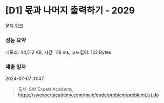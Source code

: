 # [D1] 몫과 나머지 출력하기 - 2029 

[문제 링크](https://swexpertacademy.com/main/code/problem/problemDetail.do?contestProbId=AV5QGNvKAtEDFAUq) 

### 성능 요약

메모리: 44,512 KB, 시간: 118 ms, 코드길이: 122 Bytes

### 제출 일자

2024-07-07 01:47



> 출처: SW Expert Academy, https://swexpertacademy.com/main/code/problem/problemList.do
